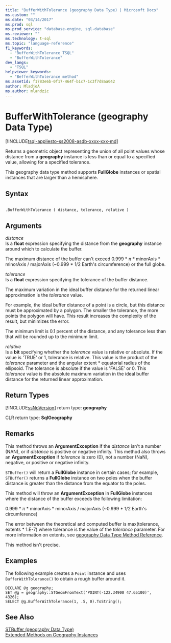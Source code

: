 ```yaml
---
title: "BufferWithTolerance (geography Data Type) | Microsoft Docs"
ms.custom: ""
ms.date: "03/14/2017"
ms.prod: sql
ms.prod_service: "database-engine, sql-database"
ms.reviewer: ""
ms.technology: t-sql
ms.topic: "language-reference"
f1_keywords: 
  - "BufferWithTolerance_TSQL"
  - "BufferWithTolerance"
dev_langs: 
  - "TSQL"
helpviewer_keywords: 
  - "BefferWithTolerance method"
ms.assetid: f1783e6b-0f17-464f-b1c7-1c3f7d8aa042
author: MladjoA
ms.author: mlandzic 
---
```

# BufferWithTolerance (geography Data Type)
[!INCLUDE[tsql-appliesto-ss2008-asdb-xxxx-xxx-md](../../includes/tsql-appliesto-ss2008-asdb-xxxx-xxx-md.md)]

Returns a geometric object representing the union of all point values whose distance from a **geography** instance is less than or equal to a specified value, allowing for a specified tolerance.  
  
This geography data type method supports **FullGlobe** instances or spatial instances that are larger than a hemisphere.  
  
## Syntax  
  
```  
  
.BufferWithTolerance ( distance, tolerance, relative )  
```  
  
## Arguments  
_distance_  
Is a **float** expression specifying the distance from the **geography** instance around which to calculate the buffer.  
  
The maximum distance of the buffer can't exceed 0.999 \* _π_  * minorAxis \* minorAxis / majorAxis (~0.999 \* 1/2 Earth's circumference) or the full globe.  
  
_tolerance_  
Is a **float** expression specifying the tolerance of the buffer distance.  
  
The maximum variation in the ideal buffer distance for the returned linear approximation is the _tolerance_ value.  
  
For example, the ideal buffer distance of a point is a circle, but this distance must be approximated by a polygon. The smaller the tolerance, the more points the polygon will have. This result increases the complexity of the result, but minimizes the error.  
  
The minimum limit is 0.1 percent of the distance, and any tolerance less than that will be rounded up to the minimum limit.  
  
_relative_  
Is a **bit** specifying whether the _tolerance_ value is relative or absolute. If the value is 'TRUE' or 1, tolerance is relative. This value is the product of the _tolerance_ parameter and the angular extent \* equatorial radius of the ellipsoid. The tolerance is absolute if the value is 'FALSE' or 0. This _tolerance_ value is the absolute maximum variation in the ideal buffer distance for the returned linear approximation.  
  
## Return Types  
[!INCLUDE[ssNoVersion](../../includes/ssnoversion-md.md)] return type: **geography**  
  
CLR return type: **SqlGeography**  
  
## Remarks  
This method throws an **ArgumentException** if the _distance_ isn't a number (NAN), or if _distance_ is positive or negative infinity.  This method also throws an **ArgumentException** if _tolerance_ is zero (0), not a number (NaN), negative, or positive or negative infinity.  
  
`STBuffer()` will return a **FullGlobe** instance in certain cases; for example, `STBuffer()` returns a **FullGlobe** instance on two poles when the buffer distance is greater than the distance from the equator to the poles.  
  
This method will throw an **ArgumentException** in **FullGlobe** instances where the distance of the buffer exceeds the following limitation:  
  
0.999 \* _π_ * minorAxis \* minorAxis / majorAxis (~0.999 \* 1/2 Earth's circumference)  
  
The error between the theoretical and computed buffer is max(tolerance, extents \* 1.E-7) where tolerance is the value of the _tolerance_ parameter. For more information on extents, see [geography Data Type Method Reference](https://msdn.microsoft.com/library/028e6137-7128-4c74-90a7-f7bdd2d79f5e).  
  
This method isn't precise.  
  
## Examples  
The following example creates a `Point` instance and uses `BufferWithTolerance()` to obtain a rough buffer around it.  
  
```  
DECLARE @g geography;  
SET @g = geography::STGeomFromText('POINT(-122.34900 47.65100)', 4326);  
SELECT @g.BufferWithTolerance(1, .5, 0).ToString();  
```  
  
## See Also  
[STBuffer &#40;geography Data Type&#41;](../../t-sql/spatial-geography/stbuffer-geography-data-type.md)   
[Extended Methods on Geography Instances](../../t-sql/spatial-geography/extended-methods-on-geography-instances.md)  
  
  
